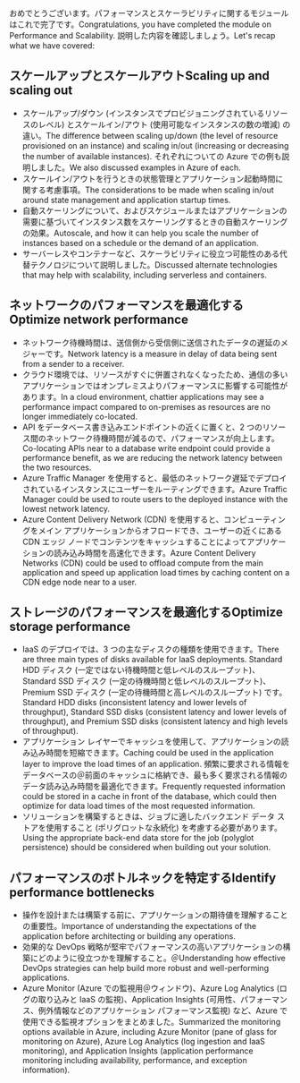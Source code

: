 <span data-ttu-id="36a2c-101">おめでとうございます。パフォーマンスとスケーラビリティに関するモジュールはこれで完了です。</span><span class="sxs-lookup"><span data-stu-id="36a2c-101">Congratulations, you have completed the module on Performance and Scalability.</span></span> <span data-ttu-id="36a2c-102">説明した内容を確認しましょう。</span><span class="sxs-lookup"><span data-stu-id="36a2c-102">Let's recap what we have covered:</span></span>

## <a name="scaling-up-and-scaling-out"></a><span data-ttu-id="36a2c-103">スケールアップとスケールアウト</span><span class="sxs-lookup"><span data-stu-id="36a2c-103">Scaling up and scaling out</span></span>

- <span data-ttu-id="36a2c-104">スケールアップ/ダウン (インスタンスでプロビジョニングされているリソースのレベル) とスケールイン/アウト (使用可能なインスタンスの数の増減) の違い。</span><span class="sxs-lookup"><span data-stu-id="36a2c-104">The difference between scaling up/down (the level of resource provisioned on an instance) and scaling in/out (increasing or decreasing the number of available instances).</span></span> <span data-ttu-id="36a2c-105">それぞれについての Azure での例も説明しました。</span><span class="sxs-lookup"><span data-stu-id="36a2c-105">We also discussed examples in Azure of each.</span></span>
- <span data-ttu-id="36a2c-106">スケールイン/アウトを行うときの状態管理とアプリケーション起動時間に関する考慮事項。</span><span class="sxs-lookup"><span data-stu-id="36a2c-106">The considerations to be made when scaling in/out around state management and application startup times.</span></span>
- <span data-ttu-id="36a2c-107">自動スケーリングについて、およびスケジュールまたはアプリケーションの需要に基づいてインスタンス数をスケーリングするときの自動スケーリングの効果。</span><span class="sxs-lookup"><span data-stu-id="36a2c-107">Autoscale, and how it can help you scale the number of instances based on a schedule or the demand of an application.</span></span>
- <span data-ttu-id="36a2c-108">サーバーレスやコンテナーなど、スケーラビリティに役立つ可能性のある代替テクノロジについて説明しました。</span><span class="sxs-lookup"><span data-stu-id="36a2c-108">Discussed alternate technologies that may help with scalability, including serverless and containers.</span></span>

## <a name="optimize-network-performance"></a><span data-ttu-id="36a2c-109">ネットワークのパフォーマンスを最適化する</span><span class="sxs-lookup"><span data-stu-id="36a2c-109">Optimize network performance</span></span>

- <span data-ttu-id="36a2c-110">ネットワーク待機時間は、送信側から受信側に送信されたデータの遅延のメジャーです。</span><span class="sxs-lookup"><span data-stu-id="36a2c-110">Network latency is a measure in delay of data being sent from a sender to a receiver.</span></span>
- <span data-ttu-id="36a2c-111">クラウド環境では、リソースがすぐに併置されなくなったため、通信の多いアプリケーションではオンプレミスよりパフォーマンスに影響する可能性があります。</span><span class="sxs-lookup"><span data-stu-id="36a2c-111">In a cloud environment, chattier applications may see a performance impact compared to on-premises as resources are no longer immediately co-located.</span></span>
- <span data-ttu-id="36a2c-112">API をデータベース書き込みエンドポイントの近くに置くと、2 つのリソース間のネットワーク待機時間が減るので、パフォーマンスが向上します。</span><span class="sxs-lookup"><span data-stu-id="36a2c-112">Co-locating APIs near to a database write endpoint could provide a performance benefit, as we are reducing the network latency between the two resources.</span></span>
- <span data-ttu-id="36a2c-113">Azure Traffic Manager を使用すると、最低のネットワーク遅延でデプロイされているインスタンスにユーザーをルーティングできます。</span><span class="sxs-lookup"><span data-stu-id="36a2c-113">Azure Traffic Manager could be used to route users to the deployed instance with the lowest network latency.</span></span>
- <span data-ttu-id="36a2c-114">Azure Content Delivery Network (CDN) を使用すると、コンピューティングをメイン アプリケーションからオフロードでき、ユーザーの近くにある CDN エッジ ノードでコンテンツをキャッシュすることによってアプリケーションの読み込み時間を高速化できます。</span><span class="sxs-lookup"><span data-stu-id="36a2c-114">Azure Content Delivery Networks (CDN) could be used to offload compute from the main application and speed up application load times by caching content on a CDN edge node near to a user.</span></span>

## <a name="optimize-storage-performance"></a><span data-ttu-id="36a2c-115">ストレージのパフォーマンスを最適化する</span><span class="sxs-lookup"><span data-stu-id="36a2c-115">Optimize storage performance</span></span>

- <span data-ttu-id="36a2c-116">IaaS のデプロイでは、3 つの主なディスクの種類を使用できます。</span><span class="sxs-lookup"><span data-stu-id="36a2c-116">There are three main types of disks available for IaaS deployments.</span></span> <span data-ttu-id="36a2c-117">Standard HDD ディスク (一定ではない待機時間と低レベルのスループット)、Standard SSD ディスク (一定の待機時間と低レベルのスループット)、Premium SSD ディスク (一定の待機時間と高レベルのスループット) です。</span><span class="sxs-lookup"><span data-stu-id="36a2c-117">Standard HDD disks (inconsistent latency and lower levels of throughput), Standard SSD disks (consistent latency and lower levels of throughput), and Premium SSD disks (consistent latency and high levels of throughput).</span></span>
- <span data-ttu-id="36a2c-118">アプリケーション レイヤーでキャッシュを使用して、アプリケーションの読み込み時間を短縮できます。</span><span class="sxs-lookup"><span data-stu-id="36a2c-118">Caching could be used in the application layer to improve the load times of an application.</span></span> <span data-ttu-id="36a2c-119">頻繁に要求される情報をデータベースの＠前面のキャッシュに格納でき、最も多く要求される情報のデータ読み込み時間を最適化できます。</span><span class="sxs-lookup"><span data-stu-id="36a2c-119">Frequently requested information could be stored in a cache in front of the database, which could then optimize for data load times of the most requested information.</span></span>
- <span data-ttu-id="36a2c-120">ソリューションを構築するときは、ジョブに適したバックエンド データ ストアを使用すること (ポリグロットな永続化) を考慮する必要があります。</span><span class="sxs-lookup"><span data-stu-id="36a2c-120">Using the appropriate back-end data store for the job (polyglot persistence) should be considered when building out your solution.</span></span>

## <a name="identify-performance-bottlenecks"></a><span data-ttu-id="36a2c-121">パフォーマンスのボトルネックを特定する</span><span class="sxs-lookup"><span data-stu-id="36a2c-121">Identify performance bottlenecks</span></span>

- <span data-ttu-id="36a2c-122">操作を設計または構築する前に、アプリケーションの期待値を理解することの重要性。</span><span class="sxs-lookup"><span data-stu-id="36a2c-122">Importance of understanding the expectations of the application before architecting or building any operations.</span></span>
- <span data-ttu-id="36a2c-123">効果的な DevOps 戦略が堅牢でパフォーマンスの高いアプリケーションの構築にどのように役立つかを理解すること。＠</span><span class="sxs-lookup"><span data-stu-id="36a2c-123">Understanding how effective DevOps strategies can help build more robust and well-performing applications.</span></span>
- <span data-ttu-id="36a2c-124">Azure Monitor (Azure での監視用＠ウィンドウ)、Azure Log Analytics (ログの取り込みと IaaS の監視)、Application Insights (可用性、パフォーマンス、例外情報などのアプリケーション パフォーマンス監視) など、Azure で使用できる監視オプションをまとめました。</span><span class="sxs-lookup"><span data-stu-id="36a2c-124">Summarized the monitoring options available in Azure, including Azure Monitor (pane of glass for monitoring on Azure), Azure Log Analytics (log ingestion and IaaS monitoring), and Application Insights (application performance monitoring including availability, performance, and exception information).</span></span>
